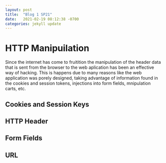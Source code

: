 ```yaml
---
layout: post
title:  "Blog 1 SP21"
date:   2021-02-19 08:12:38 -0700
categories: jekyll update
---
```


<h1>HTTP Manipuilation</h1>

<p>
    Since the internet has come to fruitition the manipulation of the header data that is sent from the browser to the web aplication has been an effective way of hacking. This is happens due to many reasons like the web application was porely designed, taking advantage of information found in the cookies and session tokens, injections into form fields, mnipulation carts, etc.
</p>

<h2>Cookies and Session Keys</h2>

<h2>HTTP Header</h2>
<h2>Form Fields</h2>
<h2>URL</h2>
